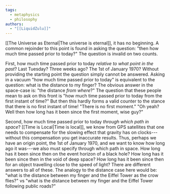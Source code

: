 ```yaml
---
tags:
  - metaphysics
  - philosophy
authors:
  - "[[LiquidZulu]]"
---
```

[[The Universe as Eternal|The universe is eternal]], it has no beginning. A common rejoinder to this point is found in asking the question: "then how much time passed prior to today?" The question is invalid on two counts.

First, how much time passed prior to today *relative to what point in the past*? Last Tuesday? Three weeks ago? The 1st of January 1970? Without providing the starting point the question simply cannot be answered. Asking in a vacuum "how much time passed prior to today" is equivalent to the question: what is the distance to my finger? The obvious answer in the space-case is: "the distance *from where*?" The question that these people mean to ask on this front is "how much time passed prior to today from the first instant of time?" But then this hardly forms a valid counter to the stance that there is no first instant of time! "There is no first moment." "Oh yeah? Well then how long has it been since the first moment, wise guy?"

Second, how much time passed prior to today *through which path in space*? [[Time is Local|Time is local]], we know from GPS satellites that one needs to compensate for the slowing effect that gravity has on clocks---without this compensation you get inaccurate results. Thus, perhaps we have an origin point, the 1st of January 1970, and we want to know how long ago it was---we also must specify through which path in space. How long has it been since then on the event horizon of a black hole? How long has it been since then in the void of deep space? How long has it been since then for an object travelling close to the speed of light? There are different answers to all of these. The analogy to the distance case here would be: "what is the distance between my finger and the Eiffel Tower as the crow flies?" vs "what is the distance between my finger and the Eiffel Tower following public roads?"